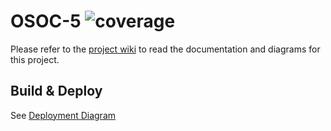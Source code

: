 # OSOC-5 ![coverage](https://img.shields.io/badge/coverage-56%25-orange)

Please refer to the [project wiki](https://github.com/SELab-2/OSOC-5/wiki) to read the documentation and diagrams for this project.

## Build & Deploy

See [Deployment Diagram](https://github.com/SELab-2/OSOC-5/wiki/Deployment-diagram)
